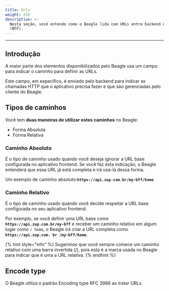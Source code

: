 ```yaml
---
title: Urls
weight: 215
description: >-
  Nesta seção, você entende como o Beagle lida com URLs entre backend e frontend
  (BFF).
---
```


---

## Introdução

A maior parte dos elementos disponibilizados pelo Beagle usa um campo para indicar o caminho para definir as URLs. 

Este campo, em específico, é enviado pelo backend para indicar as chamadas HTTP que o aplicativo precisa fazer e que são gerenciadas pelo cliente do Beagle. 

## Tipos de caminhos 

Você tem **duas maneiras de utilizar estes caminhos** no Beagle: 

* Forma Absoluta 
* Forma Relativa 

### Caminho Absoluto 

É o tipo de caminho usado quando você deseja ignorar a URL base configurada no aplicativo frontend. Se você faz esta indicação, o Beagle entenderá que essa URL já está completa e irá usá-la dessa forma. 

Um exemplo de caminho absoluto:**`https://api.zup.com.br/my-bff/home`** 

### Caminho Relativo 

É o tipo de caminho usado quando você decide respeitar a URL base configurada no seu aplicativo frontend. 

Por exemplo, se você definir uma URL base como **`https://api.zup.com.br/my-bff`** e receber um caminho relativo em algum lugar como `/ home`, o Beagle irá criar a URL completa como **`https://api.zup.com. br /my-bff/home`**.

{% hint style="info" %}
Sugerimos que você sempre comece um caminho relativo com uma barra invertida \(/\), pois esta é a marca usada no Beagle para indicar que é uma a URL relativa.
{% endhint %}

## Encode type

O Beagle utiliza o padrão Encoding type RFC 3986 ao tratar URLs.
